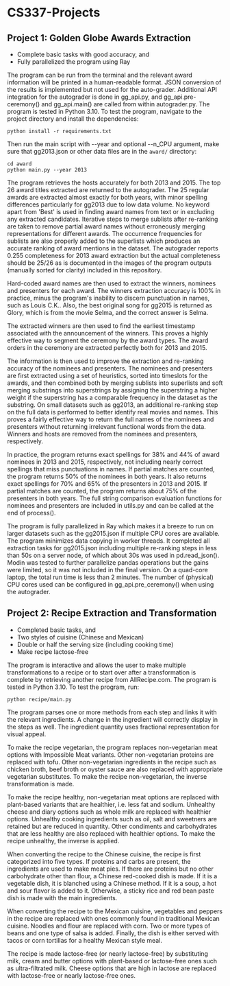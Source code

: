 # CS337-Projects

## Project 1: Golden Globe Awards Extraction
- Complete basic tasks with good accuracy, and
- Fully parallelized the program using Ray

The program can be run from the terminal and the relevant award information will be printed in a human-readable format. JSON conversion of the results is implemented but not used for the auto-grader. Additional API integration for the autograder is done in gg_api.py, and gg_api.pre-ceremony() and gg_api.main() are called from within autograder.py. The program is tested in Python 3.10. To test the program, navigate to the project directory and install the dependencies:
```
python install -r requirements.txt
```
Then run the main script with --year and optional --n_CPU argument, make sure that gg2013.json or other data files are in the ```award/``` directory:
```
cd award
python main.py --year 2013
```
The program retrieves the hosts accurately for both 2013 and 2015. The top 26 award titles extracted are returned to the autograder. The 25 regular awards are extracted almost exactly for both years, with minor spelling differences particularly for gg2013 due to low data volume. No keyword apart from 'Best' is used in finding award names from text or in excluding any extracted candidates. Iterative steps to merge sublists after re-ranking are taken to remove partial award names without erroneously merging representations for different awards. The occurrence frequencies for sublists are also properly added to the superlists which produces an accurate ranking of award mentions in the dataset. The autograder reports 0.255 completeness for 2013 award extraction but the actual completeness should be 25/26 as is documented in the images of the program outputs (manually sorted for clarity) included in this repository.

Hard-coded award names are then used to extract the winners, nominees and presenters for each award. The winners extraction accuracy is 100% in practice, minus the program's inability to discern punctuation in names, such as Louis C.K.. Also, the best original song for gg2015 is returned as Glory, which is from the movie Selma, and the correct answer is Selma.

The extracted winners are then used to find the earliest timestamp associated with the announcement of the winners. This proves a highly effective way to segment the ceremony by the award types. The award orders in the ceremony are extracted perfectly both for 2013 and 2015.

The information is then used to improve the extraction and re-ranking accuracy of the nominees and presenters. The nominees and presenters are first extracted using a set of heuristics, sorted into timeslots for the awards, and then combined both by merging sublists into superlists and soft merging substrings into superstrings by assigning the superstring a higher weight if the superstring has a comparable frequency in the dataset as the substring. On small datasets such as gg2013, an additional re-ranking step on the full data is performed to better identify real movies and names. This proves a fairly effective way to return the full names of the nominees and presenters without returning irrelevant functional words from the data. Winners and hosts are removed from the nominees and presenters, respectively. 

In practice, the program returns exact spellings for 38% and 44% of award nominees in 2013 and 2015, respectively, not including nearly correct spellings that miss punctuations in names. If partial matches are counted, the program returns 50% of the nominees in both years. It also returns exact spellings for 70% and 65% of the presenters in 2013 and 2015. If partial matches are counted, the program returns about 75% of the presenters in both years. The full string comparison evaluation functions for nominees and presenters are included in utils.py and can be called at the end of process().

The program is fully parallelized in Ray which makes it a breeze to run on larger datasets such as the gg2015.json if multiple CPU cores are available. The program minimizes data copying in worker threads. It completed all extraction tasks for gg2015.json including multiple re-ranking steps in less than 50s on a server node, of which about 30s was used in pd.read_json(). Modin was tested to further parallelize pandas operations but the gains were limited, so it was not included in the final version. On a quad-core laptop, the total run time is less than 2 minutes. The number of (physical) CPU cores used can be configured in gg_api.pre_ceremony() when using the autograder.


## Project 2: Recipe Extraction and Transformation
- Completed basic tasks, and
- Two styles of cuisine (Chinese and Mexican)
- Double or half the serving size (including cooking time)
- Make recipe lactose-free 

The program is interactive and allows the user to make multiple transformations to a recipe or to start over after a transformation is complete by retrieving another recipe from AllRecipe.com. The program is tested in Python 3.10. To test the program, run:
```
python recipe/main.py
```
The program parses one or more methods from each step and links it with the relevant ingredients. A change in the ingredient will correctly display in the steps as well. The ingredient quantity uses fractional representation for visual appeal.

To make the recipe vegetarian, the program replaces non-vegetarian meat options with Impossible Meat variants. Other non-vegetarian proteins are replaced with tofu. Other non-vegetarian ingredients in the recipe such as chicken broth, beef broth or oyster sauce are also replaced with appropriate vegetarian substitutes. To make the recipe non-vegetarian, the inverse transformation is made.

To make the recipe healthy, non-vegetarian meat options are replaced with plant-based variants that are healthier, i.e. less fat and sodium. Unhealthy cheese and diary options such as whole milk are replaced with healthier options. Unhealthy cooking ingredients such as oil, salt and sweetners are retained but are reduced in quantity. Other condiments and carbohydrates that are less healthy are also replaced with healthier options. To make the recipe unhealthy, the inverse is applied.

When converting the recipe to the Chinese cuisine, the recipe is first categorized into five types. If proteins and carbs are present, the ingredients are used to make meat pies. If there are proteins but no other carbohydrate other than flour, a Chinese red-cooked dish is made. If it is a vegetable dish, it is blanched using a Chinese method. If it is a soup, a hot and sour flavor is added to it. Otherwise, a sticky rice and red bean paste dish is made with the main ingredients.

When converting the recipe to the Mexican cuisine, vegetables and peppers in the recipe are replaced with ones commonly found in traditional Mexican cuisine. Noodles and flour are replaced with corn. Two or more types of beans and one type of salsa is added. Finally, the dish is either served with tacos or corn tortillas for a healthy Mexican style meal. 

The recipe is made lactose-free (or nearly lactose-free) by substituting milk, cream and butter options with plant-based or lactose-free ones such as ultra-filtrated milk. Cheese options that are high in lactose are replaced with lactose-free or nearly lactose-free ones.